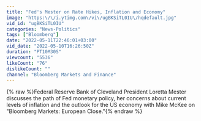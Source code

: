 ```yaml
---
title: "Fed's Mester on Rate Hikes, Inflation and Economy"
image: "https:\/\/i.ytimg.com\/vi\/ugBKSiTL0IU\/hqdefault.jpg"
vid_id: "ugBKSiTL0IU"
categories: "News-Politics"
tags: ["Bloomberg"]
date: "2022-05-11T22:46:01+03:00"
vid_date: "2022-05-10T16:26:50Z"
duration: "PT10M30S"
viewcount: "5536"
likeCount: "76"
dislikeCount: ""
channel: "Bloomberg Markets and Finance"
---
```

{% raw %}Federal Reserve Bank of Cleveland President Loretta Mester discusses the path of Fed monetary policy, her concerns about current levels of inflation and the outlook for the US economy with Mike McKee on &quot;Bloomberg Markets: European Close.&quot;{% endraw %}
